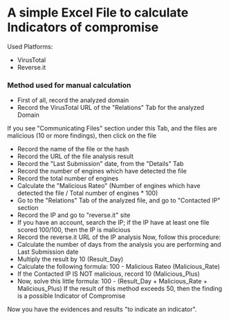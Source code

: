 # A simple Excel File to calculate Indicators of compromise

Used Platforms:
- VirusTotal
- Reverse.it

### Method used for manual calculation
- First of all, record the analyzed domain
- Record the VirusTotal URL of the "Relations" Tab for the analyzed Domain

If you see "Communicating Files" section under this Tab, and the files are malicious (10 or more findings), then click on the file
- Record the name of the file or the hash
- Record the URL of the file analysis result
- Record the "Last Submission" date, from the "Details" Tab
- Record the number of engines which have detected the file
- Record the total number of engines
- Calculate the "Malicious Rateo" (Number of engines which have detected the file / Total number of engines * 100)
- Go to the "Relations" Tab of the analyzed file, and go to "Contacted IP" section
- Record the IP and go to "reverse.it" site
- If you have an account, search the IP; if the IP have at least one file scored 100/100, then the IP is malicious
- Record the reverse.it URL of the IP analysis
Now, follow this procedure:
- Calculate the number of days from the analysis you are performing and Last Submission date
- Multiply the result by 10 (Result_Day)
- Calculate the following formula: 100 - Malicious Rateo (Malicious_Rate)
- If the Contacted IP IS NOT malicious, record 10 (Malicious_Plus)
- Now, solve this little formula: 100 - (Result_Day + Malicious_Rate + Malicious_Plus)
If the result of this method exceeds 50, then the finding is a possible Indicator of Compromise

Now you have the evidences and results "to indicate an indicator".
